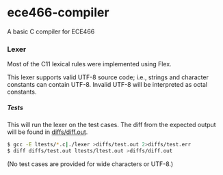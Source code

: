 # ece466-compiler
A basic C compiler for ECE466

### Lexer
Most of the C11 lexical rules were implemented using Flex.

This lexer supports valid UTF-8 source code; i.e., strings and character
constants can contain UTF-8. Invalid UTF-8 will be interpreted as
octal constants.

##### Tests
This will run the lexer on the test cases. The diff from the
expected output will be found in [diffs/diff.out](diffs/diff.out).
```bash
$ gcc -E ltests/*.c|./lexer >diffs/test.out 2>diffs/test.err
$ diff diffs/test.out ltests/ltest.out >diffs/diff.out
```
(No test cases are provided for wide characters or UTF-8.)